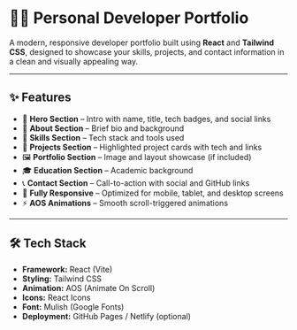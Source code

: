 # 👨‍💻 Personal Developer Portfolio

A modern, responsive developer portfolio built using **React** and **Tailwind CSS**, designed to showcase your skills, projects, and contact information in a clean and visually appealing way.

---

## ✨ Features

- 🎯 **Hero Section** – Intro with name, title, tech badges, and social links
- 📄 **About Section** – Brief bio and background
- 🧠 **Skills Section** – Tech stack and tools used
- 🧰 **Projects Section** – Highlighted project cards with tech and links
- 🖼️ **Portfolio Section** – Image and layout showcase (if included)
- 🎓 **Education Section** – Academic background
- 📞 **Contact Section** – Call-to-action with social and GitHub links
- 📱 **Fully Responsive** – Optimized for mobile, tablet, and desktop screens
- ⚡ **AOS Animations** – Smooth scroll-triggered animations

---

## 🛠️ Tech Stack

- **Framework:** React (Vite)
- **Styling:** Tailwind CSS
- **Animation:** AOS (Animate On Scroll)
- **Icons:** React Icons
- **Font:** Mulish (Google Fonts)
- **Deployment:** GitHub Pages / Netlify (optional)
